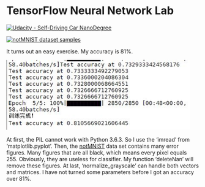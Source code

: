 # TensorFlow Neural Network Lab
[![Udacity - Self-Driving Car NanoDegree](https://s3.amazonaws.com/udacity-sdc/github/shield-carnd.svg)](http://www.udacity.com/drive)

[<img src="http://yaroslavvb.com/upload/notMNIST/nmn.png" alt="notMNIST dataset samples" />](http://yaroslavvb.blogspot.com/2011/09/notmnist-dataset.html)

It turns out an easy exercise. My accuracy is 81%. 

<img src="image\Problem3.JPG" width="480" alt="Accuracy" />

At first, the PIL cannot work with Python 3.6.3. So I use the ‘imread’ from ‘matplotlib.pyplot’. Then, the [notMNIST](http://yaroslavvb.blogspot.jp/2011/09/notmnist-dataset.html) data set contains many error figures. Many figures that are all black, which means every pixel equals 255. Obviously, they are useless for classifier. My function ‘deleteNan’ will remove these figures. At last, ‘normalize_grayscale’ can handle both vectors and matrices. I have not turned some parameters before I got an accuracy over 81%. 
